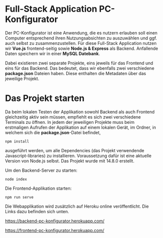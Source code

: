 # Full-Stack Application PC-Konfigurator

Der PC-Konfigurator ist eine Anwendung, die es nutzern erlauben soll einen Computer entsprechend ihren Nutzungsabsichten zu auszuwählen und ggf. auch selbst zu zusammenzustellen. Für diese Full-Stack Application nutzen wir **Vue.js** frontend-seitig sowie **Node.js & Express** als Backend. Anfallende Daten speichern wir in einer **MySQL Datebank**.

Dabei existieren zwei separate Projekte, eins jeweils für das Frontend und eins für das Backend. Das bedeutet, dass wir ebenfalls zwei verschiedene **package.json** Dateien haben. Diese enthalten die Metadaten über das jeweilige Projekt.

# Das Projekt starten

Da beim lokalen Testen der Applikation sowohl Backend als auch Frontend gleichzeitig aktiv sein müssen, empfiehlt es sich zwei verschiedene Terminals zu öffnen. In jedem der jeweiligen Projekte muss beim erstmaligen Aufrufen der Applikation auf einem lokalen Gerät, im Ordner, in welchem sich die **package.json**-Datei befindet, 

    npm install

ausgeführt werden, um alle Dependencies (das Projekt verwendende Javascript-libraries) zu installieren. Voraussetzung dafür ist eine aktuelle Version von Node.js selbst. Das Projekt wurde mit 14.8.0 erstellt.

Um den Backend-Server zu starten:

    node index

Die Frontend-Applikation starten:

    npm run serve

Die Webapplikation wird zusätzlich auf Heroku online veröffentlicht. Die Links dazu befinden sich unten. 

https://backend-pc-konfigurator.herokuapp.com/

https://frontend-pc-konfigurator.herokuapp.com/